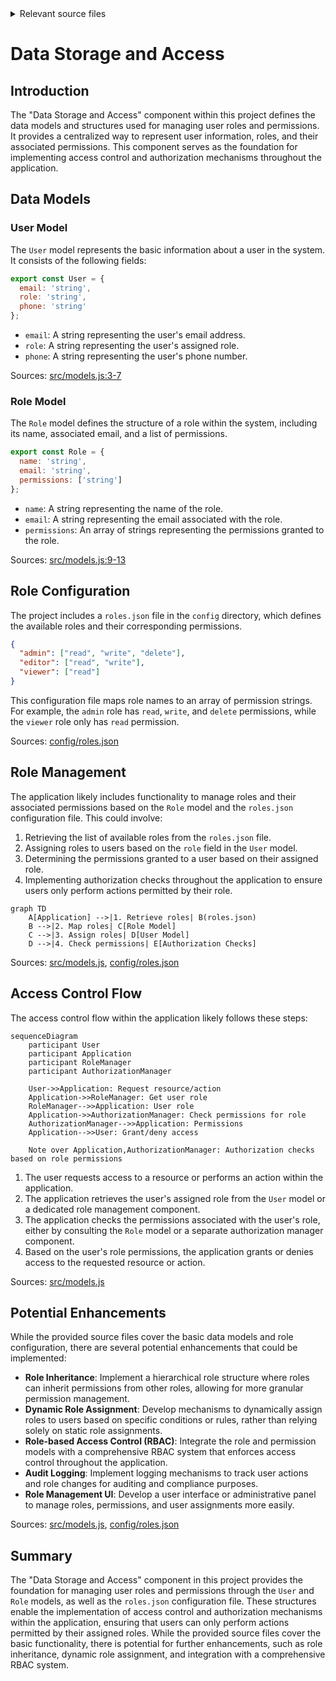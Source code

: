 <details>
<summary>Relevant source files</summary>

The following files were used as context for generating this wiki page:

- [src/models.js](https://github.com/agattani123/access-control-service/blob/main/src/models.js)
- [config/roles.json](https://github.com/agattani123/access-control-service/blob/main/config/roles.json)

</details>

# Data Storage and Access

## Introduction

The "Data Storage and Access" component within this project defines the data models and structures used for managing user roles and permissions. It provides a centralized way to represent user information, roles, and their associated permissions. This component serves as the foundation for implementing access control and authorization mechanisms throughout the application.

## Data Models

### User Model

The `User` model represents the basic information about a user in the system. It consists of the following fields:

```javascript
export const User = {
  email: 'string',
  role: 'string',
  phone: 'string'
};
```

- `email`: A string representing the user's email address.
- `role`: A string representing the user's assigned role.
- `phone`: A string representing the user's phone number.

Sources: [src/models.js:3-7]()

### Role Model

The `Role` model defines the structure of a role within the system, including its name, associated email, and a list of permissions.

```javascript
export const Role = {
  name: 'string',
  email: 'string',
  permissions: ['string']
};
```

- `name`: A string representing the name of the role.
- `email`: A string representing the email associated with the role.
- `permissions`: An array of strings representing the permissions granted to the role.

Sources: [src/models.js:9-13]()

## Role Configuration

The project includes a `roles.json` file in the `config` directory, which defines the available roles and their corresponding permissions.

```json
{
  "admin": ["read", "write", "delete"],
  "editor": ["read", "write"],
  "viewer": ["read"]
}
```

This configuration file maps role names to an array of permission strings. For example, the `admin` role has `read`, `write`, and `delete` permissions, while the `viewer` role only has `read` permission.

Sources: [config/roles.json]()

## Role Management

The application likely includes functionality to manage roles and their associated permissions based on the `Role` model and the `roles.json` configuration file. This could involve:

1. Retrieving the list of available roles from the `roles.json` file.
2. Assigning roles to users based on the `role` field in the `User` model.
3. Determining the permissions granted to a user based on their assigned role.
4. Implementing authorization checks throughout the application to ensure users only perform actions permitted by their role.

```mermaid
graph TD
    A[Application] -->|1. Retrieve roles| B(roles.json)
    B -->|2. Map roles| C[Role Model]
    C -->|3. Assign roles| D[User Model]
    D -->|4. Check permissions| E[Authorization Checks]
```

Sources: [src/models.js](), [config/roles.json]()

## Access Control Flow

The access control flow within the application likely follows these steps:

```mermaid
sequenceDiagram
    participant User
    participant Application
    participant RoleManager
    participant AuthorizationManager

    User->>Application: Request resource/action
    Application->>RoleManager: Get user role
    RoleManager-->>Application: User role
    Application->>AuthorizationManager: Check permissions for role
    AuthorizationManager-->>Application: Permissions
    Application-->>User: Grant/deny access

    Note over Application,AuthorizationManager: Authorization checks based on role permissions
```

1. The user requests access to a resource or performs an action within the application.
2. The application retrieves the user's assigned role from the `User` model or a dedicated role management component.
3. The application checks the permissions associated with the user's role, either by consulting the `Role` model or a separate authorization manager component.
4. Based on the user's role permissions, the application grants or denies access to the requested resource or action.

Sources: [src/models.js]()

## Potential Enhancements

While the provided source files cover the basic data models and role configuration, there are several potential enhancements that could be implemented:

- **Role Inheritance**: Implement a hierarchical role structure where roles can inherit permissions from other roles, allowing for more granular permission management.
- **Dynamic Role Assignment**: Develop mechanisms to dynamically assign roles to users based on specific conditions or rules, rather than relying solely on static role assignments.
- **Role-based Access Control (RBAC)**: Integrate the role and permission models with a comprehensive RBAC system that enforces access control throughout the application.
- **Audit Logging**: Implement logging mechanisms to track user actions and role changes for auditing and compliance purposes.
- **Role Management UI**: Develop a user interface or administrative panel to manage roles, permissions, and user assignments more easily.

Sources: [src/models.js](), [config/roles.json]()

## Summary

The "Data Storage and Access" component in this project provides the foundation for managing user roles and permissions through the `User` and `Role` models, as well as the `roles.json` configuration file. These structures enable the implementation of access control and authorization mechanisms within the application, ensuring that users can only perform actions permitted by their assigned roles. While the provided source files cover the basic functionality, there is potential for further enhancements, such as role inheritance, dynamic role assignment, and integration with a comprehensive RBAC system.